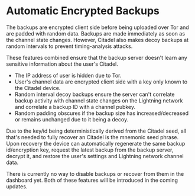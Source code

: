 <!--
SPDX-FileCopyrightText: 2020 Umbrel. https://getumbrel.com

SPDX-License-Identifier: GPL-3.0-or-later
-->

# Automatic Encrypted Backups

The backups are encrypted client side before being uploaded over Tor and are padded with random data. Backups are made immediately as soon as the channel state changes. However, Citadel also makes decoy backups at random intervals to prevent timing-analysis attacks.

These features combined ensure that the backup server doesn't learn any sensitive information about the user's Citadel.

- The IP address of user is hidden due to Tor.
- User's channel data are encrypted client side with a key only known to the Citadel device.
- Random interval decoy backups ensure the server can't correlate backup activity with channel state changes on the Lightning network and correlate a backup ID with a channel pubkey.
- Random padding obscures if the backup size has increased/decreased or remains unchanged due to it being a decoy.

Due to the key/id being deterministically derived from the Citadel seed, all that's needed to fully recover an Citadel is the mnemonic seed phrase. Upon recovery the device can automatically regenerate the same backup id/encryption key, request the latest backup from the backup server, decrypt it, and restore the user's settings and Lightning network channel data.

There is currently no way to disable backups or recover from them in the dashboard yet. Both of these features will be introduced in the coming updates.
